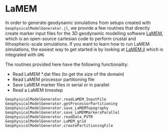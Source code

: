 # LaMEM

In order to generate geodynamic simulations from setups created with `GeophysicalModelGenerator.jl`, we provide a few routines that directly create marker input files for the 3D geodynamic modelling software [LaMEM](https://github.com/UniMainzGeo/LaMEM), which is an open-source cartesian code to perform crustal and lithospheric-scale simulations. 
If you want to learn how to run LaMEM simulations, the easiest way to get started is by looking at [LaMEM.jl](https://github.com/JuliaGeodynamics/LaMEM.jl) which is integrated with `GMG`

The routines provided here have the following functionality:
- Read LaMEM *.dat files (to get the size of the domain)
- Read LaMEM processor partitioning file
- Save LaMEM marker files in serial or in parallel
- Read a LaMEM timestep

```@docs
GeophysicalModelGenerator.readLaMEM_InputFile
GeophysicalModelGenerator.getProcessorPartitioning
GeophysicalModelGenerator.save_LaMEMTopography
GeophysicalModelGenerator.save_LaMEMMarkersParallel
GeophysicalModelGenerator.readData_PVTR
GeophysicalModelGenerator.LaMEM_grid
GeophysicalModelGenerator.createPartitioningFile
```
